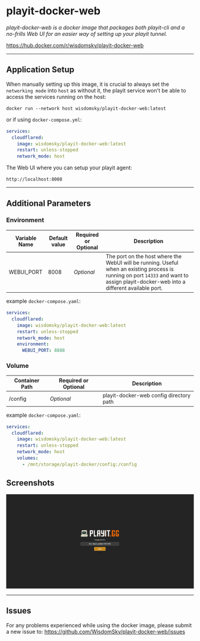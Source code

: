 # playit-docker-web

_playit-docker-web is a docker image that packages both playit-cli and a no-frills Web UI for an easier way of setting up your playit tunnel._

https://hub.docker.com/r/wisdomsky/playit-docker-web


--- 
## Application Setup
When manually setting up this image, it is crucial to always set the `networking mode` into `host` as without it, the playit service won't be able to access the services running on the host:

    docker run --network host wisdomsky/playit-docker-web:latest

or if using `docker-compose.yml`:

```yaml
services:
  cloudflared:
    image: wisdomsky/playit-docker-web:latest
    restart: unless-stopped
    network_mode: host
```

The Web UI where you can setup your playit agent:

    http://localhost:8008



---
## Additional Parameters

### Environment
| Variable Name | Default value | Required or Optional | Description                                                                                                                                                                            |
|---------------|---------------|---|----------------------------------------------------------------------------------------------------------------------------------------------------------------------------------------|
| WEBUI_PORT    | 8008          | _Optional_ | The port on the host where the WebUI will be running. Useful when an existing process is running on port `14333` and want to assign playit-docker-web into a different available port. |

example `docker-compose.yaml`:
```yaml
services:
  cloudflared:
    image: wisdomsky/playit-docker-web:latest
    restart: unless-stopped
    network_mode: host
    environment:
      WEBUI_PORT: 8888
```


### Volume
| Container Path | Required or Optional | Description                             |
|---|---|-----------------------------------------|
| /config | _Optional_ | playit-docker-web config directory path |

example `docker-compose.yaml`:
```yaml
services:
  cloudflared:
    image: wisdomsky/playit-docker-web:latest
    restart: unless-stopped
    network_mode: host
    volumes:
      - /mnt/storage/playit-docker/config:/config
```



## Screenshots

![Screenshot 1](https://raw.githubusercontent.com/WisdomSky/playit-docker-web/main/screenshot-1.png)



---

## Issues

For any problems experienced while using the docker image, please submit a new issue to:
https://github.com/WisdomSky/playit-docker-web/issues


